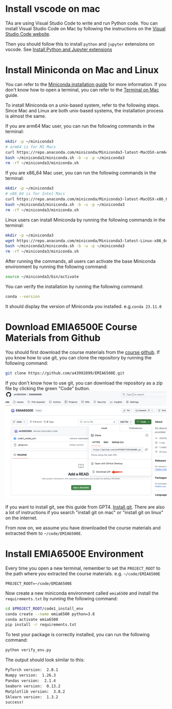 # Install vscode on mac
TAs are using Visual Studio Code to write and run Python code.
You can install Visual Studio Code on Mac by following the instructions on the [Visual Studio Code website](https://code.visualstudio.com/docs/setup/mac).

Then you should follow this to install `python` and `jupyter` extensions on vscode. See [Install Python and Jupyter extensions](https://www.alphr.com/vs-code-open-jupyter-notebook/)

# Install Miniconda on Mac and Linux
You can refer to the [Miniconda installation guide](https://docs.anaconda.com/free/miniconda/) for more information.
If you don't know how to open a terminal, you can refer to the [Terminal on Mac](https://www.howtogeek.com/682770/how-to-open-the-terminal-on-a-mac/) guide.

To install Miniconda on a unix-based system, refer to the following steps. Since Mac and Linux are both unix-based systems, the installation process is almost the same.

If you are arm64 Mac user, you can run the following commands in the terminal:
```bash
mkdir -p ~/miniconda3
# arm64 is for M1 Macs
curl https://repo.anaconda.com/miniconda/Miniconda3-latest-MacOSX-arm64.sh -o ~/miniconda3/miniconda.sh
bash ~/miniconda3/miniconda.sh -b -u -p ~/miniconda3
rm -rf ~/miniconda3/miniconda.sh
```

If you are x86_64 Mac user, you can run the following commands in the terminal:
```bash
mkdir -p ~/miniconda3
# x86_64 is for Intel Macs
curl https://repo.anaconda.com/miniconda/Miniconda3-latest-MacOSX-x86_64.sh -o ~/miniconda3/miniconda.sh
bash ~/miniconda3/miniconda.sh -b -u -p ~/miniconda3
rm -rf ~/miniconda3/miniconda.sh
```

Linux users can install Miniconda by running the following commands in the terminal:
```bash
mkdir -p ~/miniconda3
wget https://repo.anaconda.com/miniconda/Miniconda3-latest-Linux-x86_64.sh -O ~/miniconda3/miniconda.sh
bash ~/miniconda3/miniconda.sh -b -u -p ~/miniconda3
rm -rf ~/miniconda3/miniconda.sh
```

After running the commands, all users can activate the base Miniconda environment by running the following command:
```bash
source ~/miniconda3/bin/activate
```

You can verify the installation by running the following command:
```bash
conda --version
```
It should display the version of Miniconda you installed. e.g.`conda 23.11.0`

# Download EMIA6500E Course Materials from Github
You should first download the course materials from the [course github](https://github.com/a43992899/EMIA6500E/tree/main).
If you know how to use git, you can clone the repository by running the following command:
```bash
git clone https://github.com/a43992899/EMIA6500E.git
```
If you don't know how to use git, you can download the repository as a zip file by clicking the green "Code" button.
![Download github material](assets/install_on_mac_and_linux.1.png)

If you want to install git, see this guide from GPT4. [Install git](https://chat.openai.com/share/66110a95-3b66-4352-ad70-a1a7c9627a17). There are also a lot of instructions if you search "install git on mac" or "install git on linux" on the internet.

From now on, we assume you have downloaded the course materials and extracted them to `~/code/EMIA6500E`.

# Install EMIA6500E Environment
Every time you open a new terminal, remember to set the `PROJECT_ROOT` to the path where you extracted the course materials. e.g. `~/code/EMIA6500E`
```
PROJECT_ROOT=~/code/EMIA6500E
```
Now create a new miniconda environment called `emia6500` and install the `requirements.txt` by running the following command:
```bash
cd $PROJECT_ROOT/code1_install_env
conda create --name emia6500 python=3.8
conda activate emia6500
pip install -r requirements.txt
```

To test your package is correctly installed, you can run the following command:
```bash
python verify_env.py
```

The output should look similar to this:
```bash
PyTorch version:  2.0.1
Numpy version:  1.26.3
Pandas version:  2.1.4
Seaborn version:  0.13.2
Matplotlib version:  3.8.2
Sklearn version:  1.3.2
success!
```

